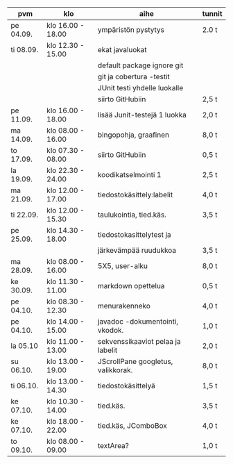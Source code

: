pvm|klo|aihe|tunnit
----|------------------|-----------------------------------|-----
pe 04.09.| klo 16.00 - 18.00| 	ympäristön pystytys 		|2.0 t
ti 08.09.| klo 12.30 - 15.00|	ekat javaluokat|  
|||				default package ignore git|
|||				git ja cobertura -testit|
|||				JUnit testi yhdelle luokalle|
|||				siirto GitHubiin		|2,5 t	
pe 11.09.| klo 16.00 - 18.00|     lisää Junit-testejä 1 luokka	|2,0 t
ma 14.09.| klo 08.00 - 16.00|     bingopohja, graafinen         |8,0 t
to 17.09.| klo 07.30 - 08.00| 	siirto GitHubiin 		|0,5 t
la 19.09.| klo 22.30 - 24.00|     koodikatselmointi 1 		|2,5 t
ma 21.09.| klo 12.00 - 17.00|     tiedostokäsittely:labelit	|4,0 t 
ti 22.09.| klo 12.00 - 15.30|     taulukointia, tied.käs.       |3,5 t
pe 25.09.| klo 14.30 - 18.00|     tiedostokasittelytest ja |
|||				järkevämpää ruudukkoa		|3,5 t
ma 28.09.| klo 08.00 - 16.00|     5X5, user-alku		|8,0 t 
ke 30.09.| klo 11.30 - 11.00| markdown opettelua                |0,5 t
pe 04.10.| klo 08.30 - 12.30| menurakenneko                | 4,0 t
pe 04.10.| klo 14.00 - 15.00| javadoc -dokumentointi, vkodok.|1,0 t
la 05.10 | klo 11.00 - 13.00| sekvenssikaaviot pelaa ja labelit | 2,0 t
su 06.10.| klo 13.00 - 19.00| JScrollPane googletus, valikkorak.| 8,0 t
ti 06.10.| klo 13.00 - 14.30| tiedostokäsittelyä | 1,5 t
ke 07.10.| klo 10.30 - 14.00| tied.käs. | 3,5 t
ke 07.10.| klo 18.00 - 22.00| tied.käs, JComboBox | 4,0 t
to 09.10.| klo 08.00 - 09.00| textArea? | 1,0 t

